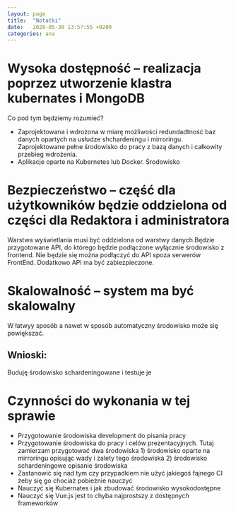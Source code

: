 ```yaml
---
layout: page
title:  "Notatki"
date:   2020-05-30 13:57:55 +0200
categories: ana
---
```


# Wysoka dostępność – realizacja poprzez utworzenie klastra kubernates i MongoDB

Co pod tym będziemy rozumieć? 
* Zaprojektowana i wdrożona w miarę możliwości redundadtność baz danych opartych na usłudze shchardeningu i mirroringu. Zaprojektowane pełne środowisko do pracy z bazą danych i całkowity przebieg wdrożenia. 
* Aplikacje oparte na Kubernetes lub Docker. Środowisko 

# Bezpieczeństwo – część dla użytkowników będzie oddzielona od części dla Redaktora i administratora

Warstwa wyświetlania musi być oddzielona od warstwy danych.Będzie przygotowane API, do którego będzie podłączone wyłącznie środowisko z frontend. Nie będzie się można podłączyć do API spoza serwerów FrontEnd. Dodatkowo API ma być zabiezpieczone.

# Skalowalność – system ma być skalowalny

W łatwyy sposób a nawet w sposób automatyczny środowisko może się powiększać.


## Wnioski:

Buduję środowisko schardeningowane i testuje je



# Czynności do wykonania w tej sprawie

* Przygotowanie środowiska development do pisania pracy
* Przygotowanie środowiska do pracy i celów prezentacyjnych. Tutaj zamierzam przygotować dwa środowiska 1) środowisko oparte na mirroringu opisując wady i zalety tego środowiska 2) środowisko schardeningowe opisanie środowiska
* Zastanowić się nad tym czy przypadkiem nie użyć jakiegoś fajnego CI żeby się go chociaż pobieżnie nauczyć
* Nauczyć się Kubernates i jak zbudować środowisko wysokodostępne
* Nauczyć się Vue.js jest to chyba najprostszy z dostępnych frameworków
